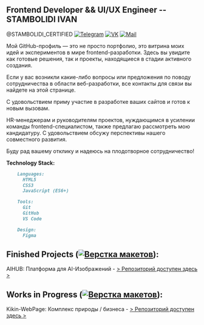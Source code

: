 ## Frontend Developer && UI/UX Engineer -- STAMBOLIDI IVAN
@STAMBOLIDI_CERTIFIED [![Telegram](https://img.shields.io/badge/Telegram-333?style=flat-square&logo=telegram&logoColor=white&link=YOUR_TELEGRAM_LINK)](https://t.me/+KOj8DuVeogQwMTAy) [![VK](https://img.shields.io/badge/VK-333?style=flat-square&logo=vk&logoColor=white&link=YOUR_VK_LINK)](https://vk.com/stamly_official) [![Mail](https://img.shields.io/badge/Mail-333?style=flat-square&logo=mail.ru&logoColor=white&link=mailto:YOUR_EMAIL_ADDRESS)](mailto:sia.ocean.control@internet.ru)

Мой GitHub-профиль — это не просто портфолио, это витрина моих идей и экспериментов в мире frontend-разработки. Здесь вы увидите как готовые решения, так и проекты, находящиеся в стадии активного создания.

Если у вас возникли какие-либо вопросы или предложения по поводу сотрудничества в области веб-разработки, все контакты для связи вы найдете на этой странице.

С удовольствием приму участие в разработке ваших сайтов и готов к новым вызовам.

HR-менеджерам и руководителям проектов, нуждающимся в усилении команды frontend-специалистом, также предлагаю рассмотреть мою кандидатуру. С удовольствием обсужу перспективы нашего совместного развития.

Буду рад вашему отклику и надеюсь на плодотворное сотрудничество!

**Technology Stack:**

```markdown
    Languages:
      HTML5
      CSS3
      JavaScript (ES6+)

    Tools:
      Git
      GitHub
      VS Code

    Design:
      Figma
```

## Finished Projects ([![Верстка макетов](https://img.shields.io/badge/-%D0%92%D0%B5%D1%80%D1%81%D1%82%D0%BA%D0%B0%20%D0%BC%D0%B0%D0%BA%D0%B5%D1%82%D0%BE%D0%B2-%23FFA500)](https://shields.io/)):
AIHUB: Платформа для AI-Изображений - [> Репозиторий доступен здесь >](https://github.com/STAMBOLIDI-CERTIFIED/AIHUB.git)

## Works in Progress ([![Верстка макетов](https://img.shields.io/badge/-%D0%92%D0%B5%D1%80%D1%81%D1%82%D0%BA%D0%B0%20%D0%BC%D0%B0%D0%BA%D0%B5%D1%82%D0%BE%D0%B2-%23FFA500)](https://shields.io/)):
Kikin-WebPage: Комплекс природы / бизнеса - [> Репозиторий доступен здесь >](https://github.com/STAMBOLIDI-CERTIFIED/Kikin-WebPage.git)
